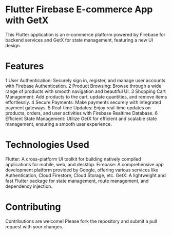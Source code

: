# Flutter Firebase E-commerce App with GetX
This Flutter application is an e-commerce platform powered by Firebase for backend services and GetX for state management, featuring a new UI design.

# Features
1 User Authentication: Securely sign in, register, and manage user accounts with Firebase Authentication.
2 Product Browsing: Browse through a wide range of products with smooth navigation and beautiful UI.
3 Shopping Cart Management: Add products to the cart, update quantities, and remove items effortlessly.
4 Secure Payments: Make payments securely with integrated payment gateways.
5 Real-time Updates: Enjoy real-time updates on products, orders, and user activities with Firebase Realtime Database.
6 Efficient State Management: Utilize GetX for efficient and scalable state management, ensuring a smooth user experience.
# Technologies Used
Flutter: A cross-platform UI toolkit for building natively compiled applications for mobile, web, and desktop.
Firebase: A comprehensive app development platform provided by Google, offering various services like Authentication, Cloud Firestore, Cloud Storage, etc.
GetX: A lightweight and fast Flutter package for state management, route management, and dependency injection.

# Contributing
Contributions are welcome! Please fork the repository and submit a pull request with your changes.
